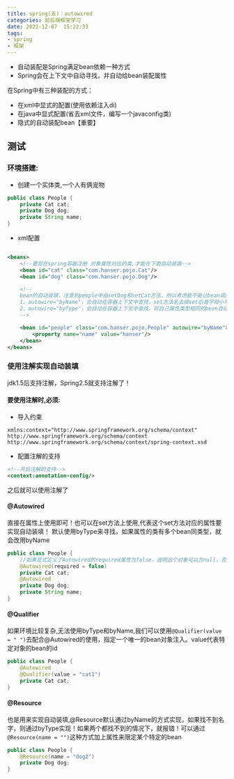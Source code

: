 ```yaml
---
title: spring(五)：autowired
categories: 前后端框架学习
date: 2022-12-07  15:22:33
tags: 
- spring
- 框架 
---
```


- 自动装配是Spring满足bean依赖一种方式
- Spring会在上下文中自动寻找，并自动给bean装配属性
  

在Spring中有三种装配的方式：
- 在xml中显式的配置(使用依赖注入di)
- 在java中显式配置(省去xml文件，编写一个javaconfig类)
- 隐式的自动装配bean【重要】

## 测试

### 环境搭建:

- 创建一个实体类,一个人有俩宠物

```java
public class People {
    private Cat cat;
    private Dog dog;
    private String name;
}
```
- xml配置
```xml

<beans>
    <!--要现在spring容器注册 对象属性对应的类,才能在下面自动装填-->
    <bean id="cat" class="com.hanser.pojo.Cat"/>
    <bean id="dog" class="com.hanser.pojo.Dog"/>

    <!--
    bean的自动装填，注意到people中由setDog和setCat方法，所以考虑能不能让bean调用set方法利用dog和cat已有的bean自动对属性进行赋值
    1、autowire="byName"，会自动在容器上下文中查找，set方法名去掉set后首字母小写等于容器中已经创建的bean的id来自动set赋值,需要保证所有bean的id唯一
    2、autowire="byType"，会自动在容器上下文中查找，将自己属性类型相同的bean自动set装填，但使用时需保证需要装填的类型的class全局唯一
    -->

    <bean id="people" class="com.hanser.pojo.People" autowire="byName">
        <property name="name" value="hanser"/>
    </bean>
</beans>
```

### 使用注解实现自动装填

jdk1.5后支持注解，Spring2.5就支持注解了！

#### 要使用注解时,必须:

- 导入约束
``` 
xmlns:context="http://www.springframework.org/schema/context"
http://www.springframework.org/schema/context
http://www.springframework.org/schema/context/spring-context.xsd
```
- 配置注解的支持
```xml
<!--开启注解的支持-->
<context:annotation-config/>
```
之后就可以使用注解了

#### @Autowired

直接在属性上使用即可！也可以在set方法上使用,代表这个set方法对应的属性要实现自动装填！
默认使用byType来寻找，如果属性的类有多个bean同类型，就会改用byName

```java
public class People {
    //如果显式定义了Autowired的required属性为false，说明这个对象可以为null，否则不允许为空
    @Autowired(required = false)
    private Cat cat;
    @Autowired
    private Dog dog;
    private String name;
}
```
#### @Qualifier

如果环境比较复杂,无法使用byType和byName,我们可以使用`@Qualifier(value = " ")`去配合@Autowired的使用，指定一个唯一的bean对象注入。value代表特定对象的bean的id

```java
public class People {
    @Autowired
    @Qualifier(value = "cat1")
    private Cat cat;
}
```
#### @Resource

也是用来实现自动装填,@Resource默认通过byName的方式实现，如果找不到名字，则通过byType实现！如果两个都找不到的情况下，就报错！可以通过`@Resource(name = "")`这种方式加上属性来限定某个特定的bean

```java
public class People {
    @Resource(name = "dog2")
    private Dog dog;
}
```



